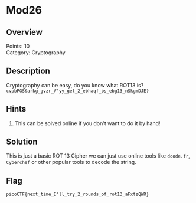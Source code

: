 # Mod26
## Overview 
Points: 10<br>
Category: Cryptography<br>

## Description
Cryptography can be easy, do you know what ROT13 is?<br>
`cvpbPGS{arkg_gvzr_V'yy_gel_2_ebhaqf_bs_ebg13_nSkgmDJE}`

## Hints
1. This can be solved online if you don't want to do it by hand!

## Solution
This is just a basic ROT 13 Cipher we can just use online tools like `dcode.fr`, `Cyberchef` or other popular tools to decode the string.

## Flag

```picoCTF{next_time_I'll_try_2_rounds_of_rot13_aFxtzQWR}```